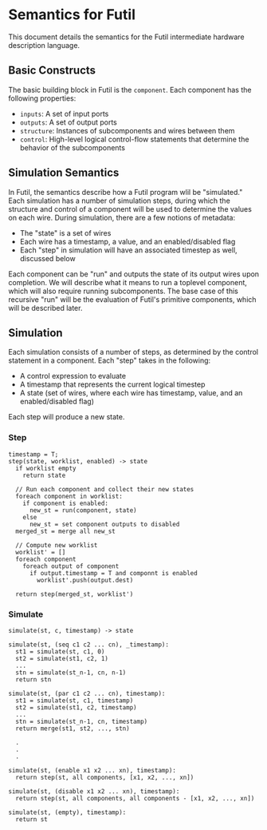 # Semantics for Futil
This document details the semantics for the Futil intermediate hardware description language.

## Basic Constructs
The basic building block in Futil is the `component`. Each component has the following properties:
* `inputs`: A set of input ports
* `outputs`: A set of output ports
* `structure`: Instances of subcomponents and wires between them
* `control`: High-level logical control-flow statements that determine the behavior of the subcomponents

## Simulation Semantics
In Futil, the semantics describe how a Futil program wlil be "simulated." Each simulation has a number of simulation steps, during which the structure and control of a component will be used to determine the values on each wire. During simulation, there are a few notions of metadata:

* The "state" is a set of wires
* Each wire has a timestamp, a value, and an enabled/disabled flag
* Each "step" in simulation will have an associated timestep as well, discussed below

Each component can be "run" and outputs the state of its output wires upon completion. We will describe what it means to run a toplevel component, which will also require running subcomponents. The base case of this recursive "run" will be the evaluation of Futil's primitive components, which will be described later.

## Simulation
Each simulation consists of a number of steps, as determined by the control statement in a component. Each "step" takes in the following:
* A control expression to evaluate
* A timestamp that represents the current logical timestep
* A state (set of wires, where each wire has timestamp, value, and an enabled/disabled flag)

Each step will produce a new state.

### Step
```
timestamp = T;
step(state, worklist, enabled) -> state
  if worklist empty
    return state
    
  // Run each component and collect their new states
  foreach component in worklist:
    if component is enabled:
      new_st = run(component, state)
    else
      new_st = set component outputs to disabled
  merged_st = merge all new_st
  
  // Compute new worklist
  worklist' = []
  foreach component
    foreach output of component
      if output.timestamp = T and componnt is enabled
        worklist'.push(output.dest)
  
  return step(merged_st, worklist')
```

### Simulate
```
simulate(st, c, timestamp) -> state

simulate(st, (seq c1 c2 ... cn), _timestamp):
  st1 = simulate(st, c1, 0)
  st2 = simulate(st1, c2, 1)
  ...
  stn = simulate(st_n-1, cn, n-1)
  return stn
  
simulate(st, (par c1 c2 ... cn), timestamp):
  st1 = simulate(st, c1, timestamp)
  st2 = simulate(st1, c2, timestamp)
  ...
  stn = simulate(st_n-1, cn, timestamp)
  return merge(st1, st2, ..., stn)
  
  .
  .
  .
  
simulate(st, (enable x1 x2 ... xn), timestamp):
  return step(st, all components, [x1, x2, ..., xn])
  
simulate(st, (disable x1 x2 ... xn), timestamp):
  return step(st, all components, all components - [x1, x2, ..., xn])
  
simulate(st, (empty), timestamp):
  return st
```
